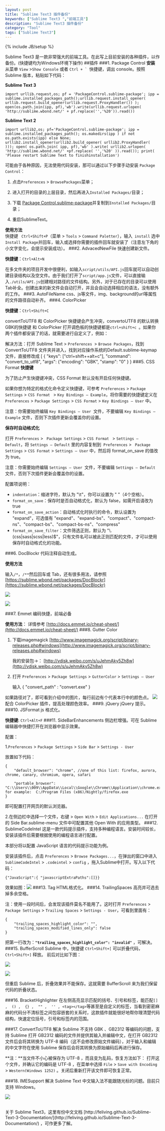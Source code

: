 ```yaml
---
layout: post
title: "Sublime Text3 插件备份"
keywords: ["Sublime Text3 ","前端工具"]
description: "Sublime Text3 插件备份"
category: "Tool"
tags: ["Sublime Text3"]
---
```

{% include JB/setup %}

Sublime Text3 是一款非常强大的前端工具。在此写上目前安装的各种插件，以作备份。(快捷键均为Windows环境下操作)
##插件
###1. Package Control
**安装**<br>
从菜单 `View` >`Show Console` 或者 ``Ctrl + ` ``快捷键，调出 console。按照 Sublime 版本，粘贴如下代码：

**Sublime Text 3**

    import urllib.request,os; pf = 'PackageControl.sublime-package'; ipp = sublime.installed_packages_path();urllib.request.install_opener( urllib.request.build_opener(urllib.request.ProxyHandler()) ); open(os.path.join(ipp, pf),'wb').write(urllib.request.urlopen( 'http://sublime.wbond.net/' + pf.replace('','%20')).read())

**Sublime Text 2**

    import urllib2,os; pf='PackageControl.sublime-package'; ipp = sublime.installed_packages_path(); os.makedirs(ipp ) if not os.path.exists(ipp) else None; urllib2.install_opener(urllib2.build_opener( urllib2.ProxyHandler( ))); open( os.path.join( ipp, pf),'wb' ).write( urllib2.urlopen( 'http://sublime.wbond.net/' +pf.replace( '','%20' )).read()); print( 'Please restart Sublime Text to finishinstallation')

可能由于各种原因，无法使用代码安装，那可以通过以下步骤手动安装 `Package Control`：

1. 点击`Preferences` > `BrowsePackages`菜单；

2. 进入打开的目录的上层目录，然后再进入`Installed Packages/`目录；

3. 下载 [Package Control.sublime-package](https://sublime.wbond.net/Package%20Control.sublime-package)并复制到`Installed Packages/`目录；

4. 重启SublimeText。

**使用方法**<br>
快捷键 ` Ctrl+Shift+P`（菜单 > `Tools`  > `Command Paletter`），输入` install` 选中`Install Package`并回车，输入或选择你需要的插件回车就安装了（注意左下角的小文字变化，会提示安装成功）。
###2. AdvacedNewFile
快速创建新文件。

**快捷键**：`Ctrl+Alt+N`

在多文件夹的项目开发中很便利，如输入`script/utils/API.js`回车就可以自动创建目录结构以及空文件。由于我们打开了`script/app.js`文件，可以直接输入`./utils/API.js`创建相对路径的文件结构。另外，对于已存在的目录可以使用Tab补全。创建出来的新文件会自动打开，并且会自动选择相应的语法，没有额外的工作。
###3. AutoFileName
css、js等文件，img、background的url等属性的文件路径自动补齐。
###4. ColorPicker

**快捷键**：`Ctrl+Shift+C`

convertToUTF8 和 ColorPicker 快捷键会产生冲突，convertoUTF8 的默认转换GBK的快捷键 和 ColorPicker 打开调色板的快捷键都是`ctrl+shift+c `。如果你两个插件都安装了的话，就需要进行自定义了，例如： 

解决方法：打开 Sublime Text  > `Preferences `> `Browse Packages`，找到ConvertToUTF8 文件夹并进入，找到对应操作系统的Default.sublime-keymap文件，直接修改成 
    [ 
    { "keys": ["ctrl+shift++alt+c"], "command": "convert_to_utf8", "args": {"encoding": "GBK", "stamp": "0" } } 
###5. CSS Format
**快捷键**

为了防止产生快捷键冲突，CSS Format 默认没有开启任何快捷键。

如果你想为特定的格式化命令定义快捷键，可参考 `Preferences` > `Package Settings` > `CSS Format ` >  `Key Bindings – Example`，将你需要的快捷键定义在` Preferences`  >  `Package Settings` > `CSS Format`  > `Key Bindings – User` 中。

注意：你需要始终编辑 `Key Bindings – User `文件，不要编辑 `Key Bindings – Example` 文件，否则下次插件更新会覆盖你的设置。

**保存时自动格式化**

打开 `Preferences` > ` Package Settings`  >  `CSS Format ` >  `Settings – Default`，将 `Settings – Default` 里的内容复制到` Preferences`  > ` Package Settings`  >  `CSS Format`  > `Settings – User` 中，然后将 format_on_save 的值改为 true。

注意：你需要始终编辑 `Settings – User `文件，不要编辑 `Settings – Default `文件，否则下次插件更新会覆盖你的设置。

配置项说明：

- `indentation`：缩进字符，默认为 "\t"，你可以设置为 "    "（4个空格）。
- `format_on_save`：保存时是否自动格式化，默认为 false，如需开启请改为 true
- `format_on_save_action`：自动格式化时执行的命令，默认设置为 "expand"，可选值有 "expand"、"expand-bs"、"compact"、"compact-ns"、"compact-bs"、"compact-bs-ns"、"compress"
- `format_on_save_filter`：文件筛选正则，默认为 "\\.(css|sass|scss|less)$"，只有文件名可以被此正则匹配的文件，才可以使用保存时自动格式化的功能。

###6. DocBlockr
代码注释自动生成。

**使用方法**

输入`/*`，`/**`然后回车或 Tab，还有很多用法，请参照 [https://sublime.wbond.net/packages/DocBlockr](https://sublime.wbond.net/packages/DocBlockr)

![](https://cdnmagic.github.io/pic/o_19pa6lqk11amk1a13hjm1vr3a2q9.gif)

![](https://cdnmagic.github.io/pic/o_19pa6n30v14n81pf91rnlc7kkme.gif)

###7. Emmet
编码快捷，前端必备

**使用方法**：
详情参考 [http://docs.emmet.io/cheat-sheet/](http://docs.emmet.io/cheat-sheet/)
###8. Gutter Color
1. 下载imagemagick [http://www.imagemagick.org/script/binary-releases.php#windows](http://www.imagemagick.org/script/binary-releases.php#windows)

	我的安装包→：
[http://vdisk.weibo.com/s/uJehmAky5Zh8w](http://vdisk.weibo.com/s/uJehmAky5Zh8w)

2.  打开 `Preferences` > `Package Settings` > `GutterColor` > `Settings – User`

	输入     {
    "convert_path" : "convert.exe"
    }

如果路径对了，即可看到介绍中的图片，每行前边有个代表本行中的颜色点。
![](https://cdnmagic.github.io/pic/o_19pbqgt0m190vbvl36rtacchh9.png)
配合 ColorPicker 插件，提高处理颜色效率。
###9. jQuery
jQuery 提示。
###10. JSFormat
 js 格式化。

**快捷键**: `Ctrl+Alt+F`
###11. SideBarEnhancements
侧边栏增强。可在 Sublime 编辑器中快捷打开在浏览器中显示效果。

配置：




1.`Preferences` > `Package Settings` > `Side Bar` > `Settings - User`

放置如下代码：

    {
    	"default_browser": "chrome", //one of this list: firefox, aurora, chrome, canary, chromium, opera, safari
    
    	"portable_browser": "C:\\Users\\009\\AppData\\Local\\Google\\Chrome\\Application\\chrome.exe"// for example:  C:/Program Files (x86)/Nightly/firefox.exe
    }

即可配置打开网页的默认浏览器。


2.在侧边栏中选择一个文件，右键 > `Open With` > `Edit Applications...`
在打开的 Side Bar.sublime-menu 文件中可配置其他 Open With 的应用类型。
###12. SublimeCodeIntel
这是一款代码提示插件，支持多种编程语言。安装时间较长，安装该插件后需要根据使用的编程语言进行配置。

本部分将以配置 JavaScript 语言的代码提示功能为例。

安装该插件后，点击 `Preferences` > `Browse Packages...`，在弹出的窗口中进入 `SublimeCodeIntel` > `.codeintel` > `config` ，拖入Sublime中打开。写入以下代码：

    {"JavaScript":{	"javascriptExtraPaths":[]}}

效果如图：![](https://cdnmagic.github.io/pic/o_19pcgihmj9pb1e1d1gka11fmjt79.png)
###13. Tag
HTML格式化。
###14. TrailingSpaces
高亮并可选去掉多余空格。

注：使用一段时间后，会发现该插件莫名不能用了。这时打开 `Preferences` > `Package Settings` >  `Trailing Spaces` > `Settings - User`，可看到里面有：

    {
    	"trailing_spaces_highlight_color": "",
    	"trailing_spaces_modified_lines_only": false
    }

把第一行改为：**` "trailing_spaces_highlight_color": "invalid" `** ，可解决。
###15. BufferScroll
Sublime 中，快捷键 `Ctrl+Shift+[` 可以折叠代码，`Ctrl+Shift+]` 释放。
前后对比如下图：

![](https://cdnmagic.github.io/pic/o_19qidredc179u164lua81tn9df99.png)

![](https://cdnmagic.github.io/pic/o_19qidv5iv123h17rnd5b13qo1v5qe.png)

但重启 Sublime 后，折叠效果并不能保存。这就需要 BufferScroll 来为我们保留代码的折叠状态。

###16. BracketHighlighter
在左侧高亮显示匹配的括号、引号和标签，能匹配`[] ,  () ,  {} ,  "" ,  '' , <tag></tag>`等甚至是自定义的标签，当看到密密麻麻的代码分不清标签之间包容嵌套的关系时，这款插件就能很好地帮你理清楚代码结构，快速定位括号，引号和标签内的范围。

###17. ConvertToUTF8
解决 Sublime 不支持 GBK 、GB2312 等编码的问题，支持 Sublime 打开 GB2312 编码的文件并提供其输入并编辑中文，在打开 GB2312 文件后会将其转换为 UTF-8 编码（这不会修改原始文件编码），对于输入和编辑的中文字符在使用 Sublime 保存后会将其转换为原始编码后再进行保存。

**注：**当文件不小心被保存为 UTF-8 ，而且变为乱码，恢复方法如下：
打开这个文件，并确认它的编码是 UTF-8 ，在菜单中选择 `File` > `Save with Encoding` > `Western(Windows 1252)` 。关闭后重新打开该文件即可恢复正常。

###18. IMESupport
解决 Sublime Text 中文输入法不能跟随光标的问题。目前只支持 Windows。

![](https://cdnmagic.github.io/pic/o_19r47jolk16av8nd1ug71a8b1qc3e.gif)



<br />
关于 Sublime Text3，这里有份中文文档 [http://feliving.github.io/Sublime-Text-3-Documentation/](http://feliving.github.io/Sublime-Text-3-Documentation/) ，可作更多了解。